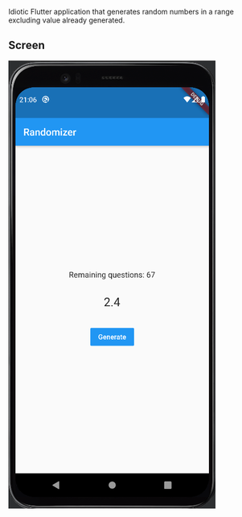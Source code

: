 Idiotic Flutter application that generates random numbers in a range excluding value already generated.

## Screen
![drawing](https://github.com/fedehsq/random/blob/master/screen.PNG)
